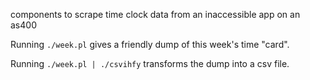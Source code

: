 components to scrape time clock data from an inaccessible app on an as400

Running `./week.pl` gives a friendly dump of this week's time "card".

Running `./week.pl | ./csvihfy` transforms the dump into a csv file.
